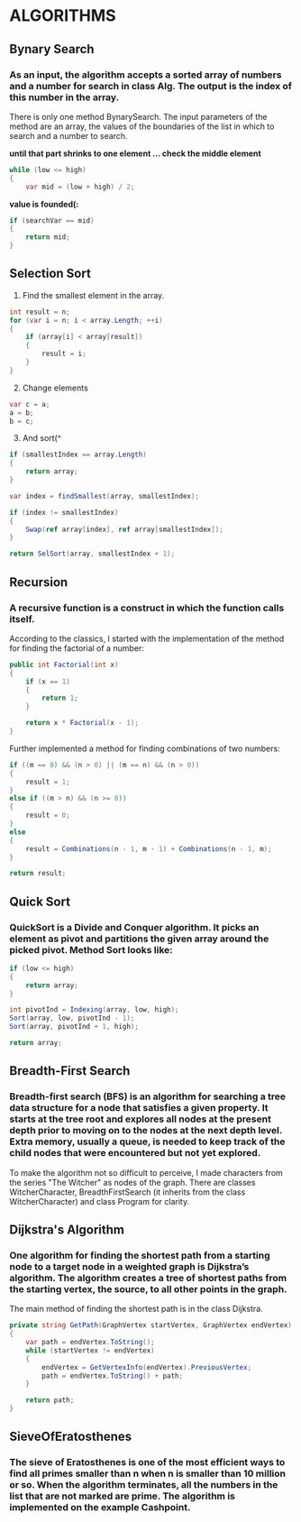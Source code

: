 # ALGORITHMS

## **Bynary Search**

### As an input, the algorithm accepts a sorted array of numbers and a number for search in class Alg. The output is the index of this number in the array.

There is only one method BynarySearch. The input parameters of the method are an array, the values of the boundaries of the list in which to search and a number to search.

**until that part shrinks to one element ... check the middle element**

```c#
while (low <= high)
{
    var mid = (low + high) / 2;
```

**value is founded(:**

```c#
if (searchVar == mid)
{
    return mid;
}
```

## Selection Sort

1. Find the smallest element in the array.

```c#
int result = n;
for (var i = n; i < array.Length; ++i)
{
    if (array[i] < array[result])
    {
        result = i;
    }
}

```

2. Change elements

```c#
var c = a;
a = b;
b = c;
```

3. And sort(^

```c#
if (smallestIndex == array.Length)
{
    return array;
}

var index = findSmallest(array, smallestIndex);

if (index != smallestIndex)
{
    Swap(ref array[index], ref array[smallestIndex]);
}

return SelSort(array, smallestIndex + 1);
```

## Recursion

### A recursive function is a construct in which the function calls itself.

According to the classics, I started with the implementation of the method for finding the factorial of a number:

```c#
public int Factorial(int x)
{
    if (x == 1)
    {
        return 1;
    }

    return x * Factorial(x - 1);
}
```

Further implemented a method for finding combinations of two numbers:

```c#
if ((m == 0) && (n > 0) || (m == n) && (n > 0))
{
    result = 1;
}
else if ((m > n) && (n >= 0))
{
    result = 0;
}
else
{
    result = Combinations(n - 1, m - 1) + Combinations(n - 1, m);
}

return result;
```

## Quick Sort

### QuickSort is a Divide and Conquer algorithm. It picks an element as pivot and partitions the given array around the picked pivot. Method Sort looks like:

```c#
if (low <= high)
{
    return array;
}

int pivotInd = Indexing(array, low, high);
Sort(array, low, pivotInd - 1);
Sort(array, pivotInd + 1, high);

return array;
```

## Breadth-First Search

### Breadth-first search (BFS) is an algorithm for searching a tree data structure for a node that satisfies a given property. It starts at the tree root and explores all nodes at the present depth prior to moving on to the nodes at the next depth level. Extra memory, usually a queue, is needed to keep track of the child nodes that were encountered but not yet explored.

To make the algorithm not so difficult to perceive, I made characters from the series "The Witcher" as nodes of the graph. There are classes WitcherCharacter, BreadthFirstSearch (it inherits from the class WitcherCharacter) and class Program for clarity.

## Dijkstra's Algorithm

### One algorithm for finding the shortest path from a starting node to a target node in a weighted graph is Dijkstra’s algorithm. The algorithm creates a tree of shortest paths from the starting vertex, the source, to all other points in the graph.

The main method of finding the shortest path is in the class Dijkstra.

```c#
private string GetPath(GraphVertex startVertex, GraphVertex endVertex)
{
    var path = endVertex.ToString();
    while (startVertex != endVertex)
    {
        endVertex = GetVertexInfo(endVertex).PreviousVertex;
        path = endVertex.ToString() + path;
    }

    return path;
}
```

## SieveOfEratosthenes
### The sieve of Eratosthenes is one of the most efficient ways to find all primes smaller than n when n is smaller than 10 million or so. When the algorithm terminates, all the numbers in the list that are not marked are prime. The algorithm is implemented on the example Cashpoint.
